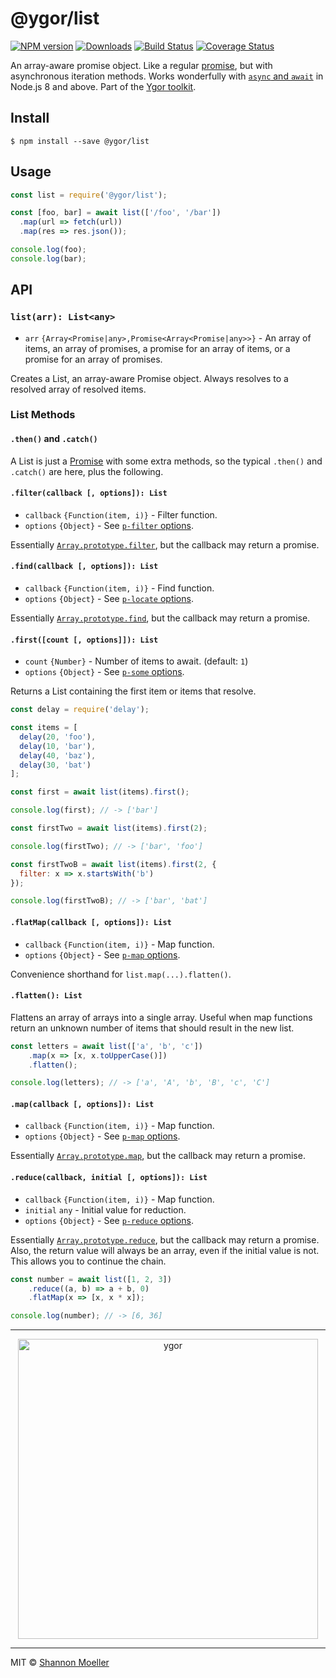# @ygor/list

[![NPM version][npm-img]][npm-url] [![Downloads][downloads-img]][npm-url] [![Build Status][travis-img]][travis-url] [![Coverage Status][coveralls-img]][coveralls-url]

An array-aware promise object. Like a regular [promise](https://developer.mozilla.org/en-US/docs/Web/JavaScript/Guide/Using_promises), but with asynchronous iteration methods. Works wonderfully with [`async` and `await`](https://developer.mozilla.org/en-US/docs/Web/JavaScript/Reference/Statements/async_function) in Node.js 8 and above. Part of the [Ygor toolkit](https://github.com/shannonmoeller/ygor#readme).

## Install

```console
$ npm install --save @ygor/list
```

## Usage

```js
const list = require('@ygor/list');

const [foo, bar] = await list(['/foo', '/bar'])
  .map(url => fetch(url))
  .map(res => res.json());

console.log(foo);
console.log(bar);
```

## API

### `list(arr): List<any>`

- `arr` `{Array<Promise|any>,Promise<Array<Promise|any>>}` - An array of items, an array of promises, a promise for an array of items, or a promise for an array of promises.

Creates a List, an array-aware Promise object. Always resolves to a resolved array of resolved items.

### List Methods

#### `.then()` and `.catch()`

A List is just a [Promise](https://developer.mozilla.org/en-US/docs/Web/JavaScript/Guide/Using_promises) with some extra methods, so the typical `.then()` and `.catch()` are here, plus the following.

#### `.filter(callback [, options]): List`

- `callback` `{Function(item, i)}` - Filter function.
- `options` `{Object}` - See [`p-filter` options](http://npm.im/p-filter#options).

Essentially [`Array.prototype.filter`](https://developer.mozilla.org/en-US/docs/Web/JavaScript/Reference/Global_Objects/Array/filter), but the callback may return a promise.

#### `.find(callback [, options]): List`

- `callback` `{Function(item, i)}` - Find function.
- `options` `{Object}` - See [`p-locate` options](http://npm.im/p-locate#options).

Essentially [`Array.prototype.find`](https://developer.mozilla.org/en-US/docs/Web/JavaScript/Reference/Global_Objects/Array/find), but the callback may return a promise.

#### `.first([count [, options]]): List`

- `count` `{Number}` - Number of items to await. (default: `1`)
- `options` `{Object}` - See [`p-some` options](http://npm.im/p-some#options).

Returns a List containing the first item or items that resolve.

```js
const delay = require('delay');

const items = [
  delay(20, 'foo'),
  delay(10, 'bar'),
  delay(40, 'baz'),
  delay(30, 'bat')
];

const first = await list(items).first();

console.log(first); // -> ['bar']

const firstTwo = await list(items).first(2);

console.log(firstTwo); // -> ['bar', 'foo']

const firstTwoB = await list(items).first(2, {
  filter: x => x.startsWith('b')
});

console.log(firstTwoB); // -> ['bar', 'bat']
```

#### `.flatMap(callback [, options]): List`

- `callback` `{Function(item, i)}` - Map function.
- `options` `{Object}` - See [`p-map` options](http://npm.im/p-map#options).

Convenience shorthand for `list.map(...).flatten()`.

#### `.flatten(): List`

Flattens an array of arrays into a single array. Useful when map functions return an unknown number of items that should result in the new list.

```js
const letters = await list(['a', 'b', 'c'])
    .map(x => [x, x.toUpperCase()])
    .flatten();

console.log(letters); // -> ['a', 'A', 'b', 'B', 'c', 'C']
```

#### `.map(callback [, options]): List`

- `callback` `{Function(item, i)}` - Map function.
- `options` `{Object}` - See [`p-map` options](http://npm.im/p-map#options).

Essentially [`Array.prototype.map`](https://developer.mozilla.org/en-US/docs/Web/JavaScript/Reference/Global_Objects/Array/map), but the callback may return a promise.

#### `.reduce(callback, initial [, options]): List`

- `callback` `{Function(item, i)}` - Map function.
- `initial` `any` - Initial value for reduction.
- `options` `{Object}` - See [`p-reduce` options](http://npm.im/p-reduce#options).

Essentially [`Array.prototype.reduce`](https://developer.mozilla.org/en-US/docs/Web/JavaScript/Reference/Global_Objects/Array/reduce), but the callback may return a promise. Also, the return value will always be an array, even if the initial value is not. This allows you to continue the chain.

```js
const number = await list([1, 2, 3])
    .reduce((a, b) => a + b, 0)
    .flatMap(x => [x, x * x]);

console.log(number); // -> [6, 36]
```

----

<p align="center">
  <a href="https://github.com/shannonmoeller/ygor#readme"><img src="https://cdn.rawgit.com/shannonmoeller/ygor/4de4a22/media/logo.svg" alt="ygor" width="480" /></a>
</p>

----

MIT © [Shannon Moeller](http://shannonmoeller.com)

[coveralls-img]: http://img.shields.io/coveralls/shannonmoeller/ygor/master.svg?style=flat-square
[coveralls-url]: https://coveralls.io/r/shannonmoeller/ygor
[downloads-img]: http://img.shields.io/npm/dm/@ygor/file.svg?style=flat-square
[npm-img]:       http://img.shields.io/npm/v/@ygor/file.svg?style=flat-square
[npm-url]:       https://npmjs.org/package/@ygor/file
[travis-img]:    http://img.shields.io/travis/shannonmoeller/ygor/master.svg?style=flat-square
[travis-url]:    https://travis-ci.org/shannonmoeller/ygor
